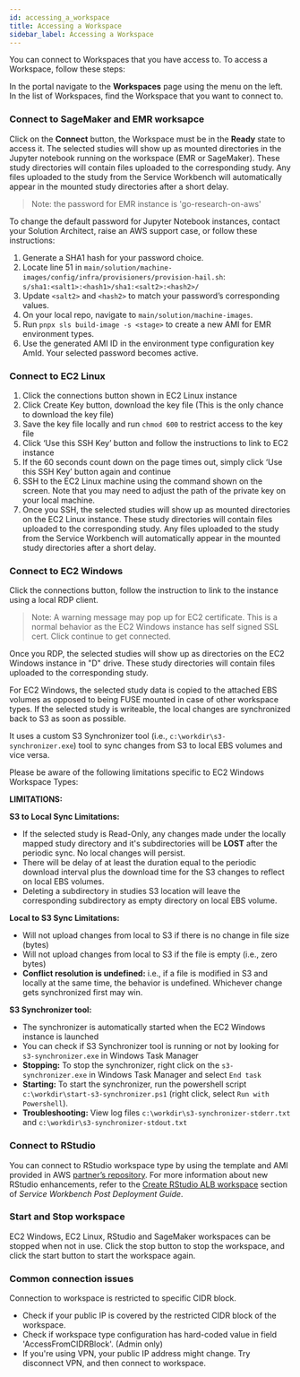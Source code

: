 ```yaml
---
id: accessing_a_workspace
title: Accessing a Workspace
sidebar_label: Accessing a Workspace
---
```


You can connect to Workspaces that you have access to. To access a Workspace, follow these steps:

In the portal navigate to the **Workspaces** page using the menu on the left.
In the list of Workspaces, find the Workspace that you want to connect to.

### Connect to SageMaker and EMR worksapce

Click on the **Connect** button, the Workspace must be in the **Ready** state to access it.
The selected studies will show up as mounted directories in the Jupyter notebook running on the workspace (EMR or SageMaker).
These study directories will contain files uploaded to the corresponding study. 
Any files uploaded to the study from the Service Workbench will automatically appear in the mounted study directories 
after a short delay.

> Note: the password for EMR instance is 'go-research-on-aws'

To change the default password for Jupyter Notebook instances, contact your Solution Architect, raise an AWS support case, or follow these instructions:

1.	Generate a SHA1 hash for your password choice.
2.	Locate line 51 in `main/solution/machine-images/config/infra/provisioners/provision-hail.sh`:  
       `s/sha1:<salt1>:<hash1>/sha1:<salt2>:<hash2>/`
3.	Update `<salt2>` and `<hash2>` to match your password’s corresponding values.
4.	On your local repo, navigate to `main/solution/machine-images`.
5.	Run `pnpx sls build-image -s <stage>` to create a new AMI for EMR environment types.
6.	Use the generated AMI ID in the environment type configuration key AmId. Your selected password becomes active.


### Connect to EC2 Linux

1. Click the connections button shown in EC2 Linux instance
2. Click Create Key button, download the key file (This is the only chance to download the key file)
3. Save the key file locally and run `chmod 600` to restrict access to the key file
4. Click ‘Use this SSH Key’ button and follow the instructions to link to EC2 instance
5. If the 60 seconds count down on the page times out, simply click ‘Use this SSH Key’ button again and continue
6. SSH to the EC2 Linux machine using the command shown on the screen. Note that you may need to adjust the path of the private key on your local machine.
7. Once you SSH, the selected studies will show up as mounted directories on the EC2 Linux instance. These study directories will contain files uploaded to the corresponding study. Any files uploaded to the study from the Service Workbench will automatically appear in the mounted study directories after a short delay.

### Connect to EC2 Windows

Click the connections button, follow the instruction to link to the instance using a local RDP client.

> Note: A warning message may pop up for EC2 certificate. This is a normal behavior as the EC2 Windows instance has self
> signed SSL cert. Click continue to get connected.

Once you RDP, the selected studies will show up as directories on the EC2 Windows instance in "D" drive. 
These study directories will contain files uploaded to the corresponding study.

For EC2 Windows, the selected study data is copied to the attached EBS volumes as opposed to being FUSE mounted in case of other workspace types.
If the selected study is writeable, the local changes are synchronized back to S3 as soon as possible.

It uses a custom S3 Synchronizer tool (i.e., `c:\workdir\s3-synchronizer.exe`) tool to sync changes from S3 to local EBS volumes and vice versa.
   
Please be aware of the following limitations specific to EC2 Windows Workspace Types:

**LIMITATIONS:**

**S3 to Local Sync Limitations:**
- If the selected study is Read-Only, any changes made under the locally mapped study directory and it's subdirectories will be **LOST** after the periodic sync. No local changes will persist.
- There will be delay of at least the duration equal to the periodic download interval plus the download time for the S3 changes to reflect on local EBS volumes.
- Deleting a subdirectory in studies S3 location will leave the corresponding subdirectory as empty directory on local EBS volume. 

**Local to S3 Sync Limitations:**
- Will not upload changes from local to S3 if there is no change in file size (bytes)
- Will not upload changes from local to S3 if the file is empty (i.e., zero bytes)
- **Conflict resolution is undefined:** i.e., if a file is modified in S3 and locally at the same time, the behavior is undefined. Whichever change gets synchronized first may win.

**S3 Synchronizer tool:**
- The synchronizer is automatically started when the EC2 Windows instance is launched
- You can check if S3 Synchronizer tool is running or not by looking for `s3-synchronizer.exe` in Windows Task Manager
- **Stopping:** To stop the synchronizer, right click on the `s3-synchronizer.exe` in Windows Task Manager and select `End task`
- **Starting:** To start the synchronizer, run the powershell script `c:\workdir\start-s3-synchronizer.ps1` (right click, select `Run with Powershell`).
- **Troubleshooting:** View log files `c:\workdir\s3-synchronizer-stderr.txt` and `c:\workdir\s3-synchronizer-stdout.txt` 

### Connect to RStudio

You can connect to RStudio workspace type by using the template and AMI provided in AWS [partner’s repository](https://github.com/RLOpenCatalyst/Service_Workbench_Templates). For more information about new RStudio enhancements, refer to the [Create RStudio ALB workspace](/deployment/post_deployment/aws_accounts#creating-rstudio-alb-workspace) section of *Service Workbench Post Deployment Guide*.

### Start and Stop workspace

EC2 Windows, EC2 Linux, RStudio and SageMaker workspaces can be stopped when not in use. Click the stop button to stop the workspace, and click the start button to start the workspace again. 

### Common connection issues

Connection to workspace is restricted to specific CIDR block.

- Check if your public IP is covered by the restricted CIDR block of the workspace.
- Check if workspace type configuration has hard-coded value in field 'AccessFromCIDRBlock'. (Admin only)
- If you're using VPN, your public IP address might change. Try disconnect VPN, and then connect to workspace.
